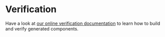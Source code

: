 # Verification

Have a look at [our online verification documentation](https://richie-docs.readthedocs.io/en/latest/richie-toolchain/index.html#verification) to learn how to build and verify generated components.
